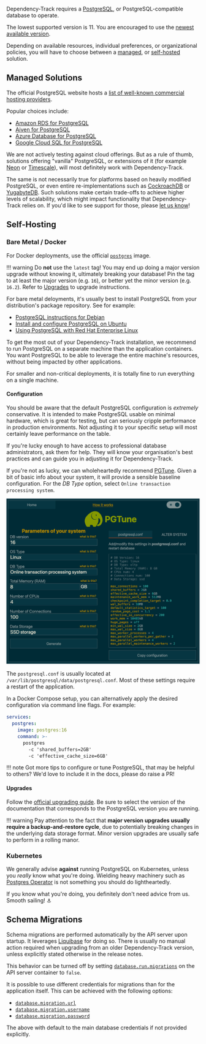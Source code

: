 Dependency-Track requires a [PostgreSQL], or PostgreSQL-compatible database to operate.

The lowest supported version is 11. You are encouraged to use the [newest available version].

Depending on available resources, individual preferences, or organizational policies,
you will have to choose between a [managed](#managed-solutions), or [self-hosted](#self-hosting) solution.

## Managed Solutions

The official PostgreSQL website hosts a [list of well-known commercial hosting providers].

Popular choices include:

* [Amazon RDS for PostgreSQL](https://aws.amazon.com/rds/postgresql/)
* [Aiven for PostgreSQL](https://aiven.io/postgresql)
* [Azure Database for PostgreSQL](https://azure.microsoft.com/en-us/products/postgresql/)
* [Google Cloud SQL for PostgreSQL](https://cloud.google.com/sql/docs/postgres/)

We are not actively testing against cloud offerings. But as a rule of thumb, solutions offering "vanilla" PostgreSQL, 
or extensions of it (for example [Neon] or [Timescale]), will most definitely work with Dependency-Track.

The same is not necessarily true for platforms based on heavily modified PostgreSQL, or even entire re-implementations
such as [CockroachDB] or [YugabyteDB]. Such solutions make certain trade-offs to achieve higher levels of scalability,
which might impact functionality that Dependency-Track relies on. If you'd like to see support for those, please [let us know]!

## Self-Hosting

### Bare Metal / Docker

For Docker deployments, use the official [`postgres`](https://hub.docker.com/_/postgres) image.

!!! warning
    Do **not** use the `latest` tag! You may end up doing a major version upgrade without knowing it,
    ultimately breaking your database! Pin the tag to at least the major version (e.g. `16`), or better
    yet the minor version (e.g. `16.2`). Refer to [Upgrades](#upgrades) to upgrade instructions.

For bare metal deloyments, it's usually best to install PostgreSQL from your distribution's package repository.
See for example:

* [PostgreSQL instructions for Debian](https://wiki.debian.org/PostgreSql)
* [Install and configure PostgreSQL on Ubuntu](https://ubuntu.com/server/docs/databases-postgresql)
* [Using PostgreSQL with Red Hat Enterprise Linux](https://access.redhat.com/documentation/en-us/red_hat_enterprise_linux/9/html/configuring_and_using_database_servers/using-postgresql_configuring-and-using-database-servers)

To get the most out of your Dependency-Track installation, we recommend to run PostgreSQL on a separate machine
than the application containers. You want PostgreSQL to be able to leverage the entire machine's resources,
without being impacted by other applications.

For smaller and non-critical deployments, it is totally fine to run everything on a single machine.

#### Configuration

You should be aware that the default PostgreSQL configuration is *extremely* conservative.
It is intended to make PostgreSQL usable on minimal hardware, which is great for testing,
but can seriously cripple performance in production environments.
Not adjusting it to your specific setup will most certainly leave performance on the table.

If you're lucky enough to have access to professional database administrators, ask them for help.
They will know your organisation's best practices and can guide you in adjusting it for Dependency-Track.

If you're not as lucky, we can wholeheartedly recommend [PGTune]. Given a bit of basic info about your system,
it will provide a sensible baseline configuration. For the *DB Type* option, select `Online transaction processing system`.

![Example output of PGTune](../images/operations_database_pgtune.png)

The `postgresql.conf` is usually located at `/var/lib/postgresql/data/postgresql.conf`.
Most of these settings require a restart of the application.

In a Docker Compose setup, you can alternatively apply the desired configuration via command line flags.
For example:

```yaml
services:
  postgres:
    image: postgres:16
    command: >-
      postgres
        -c 'shared_buffers=2GB'
        -c 'effective_cache_size=6GB'
```

!!! note
    Got more tips to configure or tune PostgreSQL, that may be helpful to others?
    We'd love to include it in the docs, please do raise a PR!

#### Upgrades

Follow the [official upgrading guide]. Be sure to select the version of the documentation that corresponds to the
PostgreSQL version you are running.

!!! warning
    Pay attention to the fact that **major version upgrades usually require a backup-and-restore cycle**, due to potentially
    breaking changes in the underlying data storage format. Minor version upgrades are usually safe to perform in a
    rolling manor.

### Kubernetes

We generally advise **against** running PostgreSQL on Kubernetes, unless you *really* know what you're doing.
Wielding heavy machinery such as [Postgres Operator] is not something you should do lightheartedly.

If you know what you're doing, you definitely don't need advice from us. Smooth sailing! ⚓️

## Schema Migrations

Schema migrations are performed automatically by the API server upon startup. It leverages [Liquibase] for doing so.
There is usually no manual action required when upgrading from an older Dependency-Track version, unless explicitly
stated otherwise in the release notes.

This behavior can be turned off by setting [`database.run.migrations`](../../reference/configuration/api-server/#databaserunmigrations) 
on the API server container to `false`.

It is possible to use different credentials for migrations than for the application itself.
This can be achieved with the following options:

* [`database.migration.url`](../../reference/configuration/api-server/#databasemigrationurl)
* [`database.migration.username`](../../reference/configuration/api-server/#databasemigrationusername)
* [`database.migration.password`](../../reference/configuration/api-server/#databasemigrationpassword)

The above with default to the main database credentials if not provided explicitly.

[CockroachDB]: https://www.cockroachlabs.com/
[Liquibase]: https://www.liquibase.com/
[Neon]: https://neon.tech/
[PGTune]: https://pgtune.leopard.in.ua/
[PostgreSQL]: https://www.postgresql.org/
[Postgres Operator]: https://github.com/zalando/postgres-operator
[Timescale]: https://www.timescale.com/
[YugabyteDB]: https://www.yugabyte.com/
[let us know]: https://github.com/DependencyTrack/hyades/issues/new?assignees=&labels=enhancement&projects=&template=enhancement-request.yml
[list of well-known commercial hosting providers]: https://www.postgresql.org/support/professional_hosting/
[newest available version]: https://www.postgresql.org/support/versioning/
[official upgrading guide]: https://www.postgresql.org/docs/current/upgrading.html